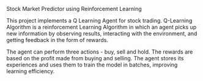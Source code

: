 Stock Market Predictor using Reinforcement Learning

This project implements a  Q Learning Agent for stock trading. Q-Learning Algorithm is a reinforcement Learning Algorithm in which an agent picks up new information by observing results, interacting with the environment, and getting feedback in the form of rewards.

The agent can perform three actions - buy, sell and hold. 
The rewards are based on the profit made from buying and selling. 
 The agent stores its experiences and uses them to train the model in batches, improving learning efficiency.

